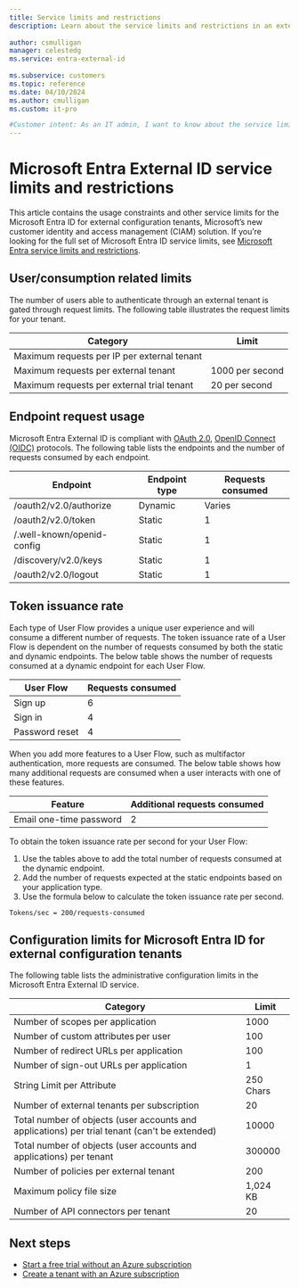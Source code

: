 ```yaml
---
title: Service limits and restrictions
description: Learn about the service limits and restrictions in an external tenant.
 
author: csmulligan
manager: celestedg
ms.service: entra-external-id
 
ms.subservice: customers
ms.topic: reference
ms.date: 04/10/2024
ms.author: cmulligan
ms.custom: it-pro

#Customer intent: As an IT admin, I want to know about the service limits and restrictions in my external tenant.
---
```

<!-- Based on https://learn.microsoft.com/en-us/entra/identity/users/directory-service-limits-restrictions and https://learn.microsoft.com/en-us/azure/active-directory-b2c/service-limits?pivots=b2c-custom-policy and https://microsoft.sharepoint.com/:w:/t/aad/CPIM/EVlzWDYaozFBg-K8W2epuhoBN7rBryTH99MQTNmws_Oqyg?e=2F8Zf0 -->
# Microsoft Entra External ID service limits and restrictions

This article contains the usage constraints and other service limits for the Microsoft Entra ID for external configuration tenants, Microsoft’s new customer identity and access management (CIAM) solution. If you’re looking for the full set of Microsoft Entra ID service limits, see [Microsoft Entra service limits and restrictions](/entra/identity/users/directory-service-limits-restrictions).

## User/consumption related limits

The number of users able to authenticate through an external tenant is gated through request limits. The following table illustrates the request limits for your tenant.

<!-- Maximum requests per IP per external tenant has to be added. -->

|Category |Limit    |
|---------|---------|
|Maximum requests per IP per external tenant       |  |  
|Maximum requests per external tenant     |1000 per second          |
|Maximum requests per external trial tenant     |20 per second          |

## Endpoint request usage

Microsoft Entra External ID is compliant with [OAuth 2.0](https://datatracker.ietf.org/doc/html/rfc6749), [OpenID Connect (OIDC)](https://openid.net/certification/) protocols. The following table lists the endpoints and the number of requests consumed by each endpoint.

|Endpoint                 |Endpoint type     |Requests consumed |
|-----------------------------|---------|------------------|
|/oauth2/v2.0/authorize       |Dynamic  |Varies |
|/oauth2/v2.0/token           |Static   |1                 |
|/.well-known/openid-config   |Static   |1                 |
|/discovery/v2.0/keys         |Static   |1                 |
|/oauth2/v2.0/logout          |Static   |1                 |

## Token issuance rate

Each type of User Flow provides a unique user experience and will consume a different number of requests.
The token issuance rate of a User Flow is dependent on the number of requests consumed by both the static and dynamic endpoints. The below table shows the number of requests consumed at a dynamic endpoint for each User Flow.
<!-- Add MS Graph limits here.-->
|User Flow |Requests consumed    |
|---------|---------|
|Sign up        |6  |
|Sign in        |4   |
|Password reset |4   |

When you add more features to a User Flow, such as multifactor authentication, more requests are consumed. The below table shows how many additional requests are consumed when a user interacts with one of these features.

|Feature |Additional requests consumed    |
|---------|---------|
|Email one-time password      |2   |

To obtain the token issuance rate per second for your User Flow:

1. Use the tables above to add the total number of requests consumed at the dynamic endpoint.
2. Add the number of requests expected at the static endpoints based on your application type.
3. Use the formula below to calculate the token issuance rate per second.

```
Tokens/sec = 200/requests-consumed
```

## Configuration limits for Microsoft Entra ID for external configuration tenants

The following table lists the administrative configuration limits in the Microsoft Entra External ID service.

|Category  |Limit  |
|---------|---------|
|Number of scopes per application        |1000          |
|Number of custom attributes per user      |100         |
|Number of redirect URLs per application       |100         |
|Number of sign-out URLs per application        |1          |
|String Limit per Attribute      |250 Chars          |
|Number of external tenants per subscription      |20         |
|Total number of objects (user accounts and applications) per trial tenant (can't be extended)| 10000 |
|Total number of objects (user accounts and applications) per tenant | 300000 |
|Number of policies per external tenant |200          |
|Maximum policy file size      |1,024 KB          |
|Number of API connectors per tenant     |20         |

<!-- Reviewed by SME in the word doc. The numbers are correct.

## Throttle limits for Microsoft Entra ID for external configuration tenants

Microsoft Entra ID for customers uses throttling to protect the cloud service from denial-of-service (DoS) attacks. The following table lists the throttle limits for the Microsoft Entra ID for customers service.

|Throttling identifier |Limit per tenant |
|---------|---------|
|Application (gateway level)        | - Region: US - 2,500,000 requests per minute <br>- Region: EU - 1,500,000 requests per minute <br>- Region: APAC - 2,000,000 requests per minute <br>- Region: OC - 350000 requests per minute |
|Tenant + Application + Fault Domain (gateway level)        |1,200,000 requests per minute       |
|Tenant (gateway level)        |200 requests per second       |
|IP  (gateway level)        |20 requests per second        |
|IP + Tenant (gateway level)        |20 requests per second        |
--> 

## Next steps

- [Start a free trial without an Azure subscription](quickstart-trial-setup.md)
- [Create a tenant with an Azure subscription](quickstart-tenant-setup.md)
